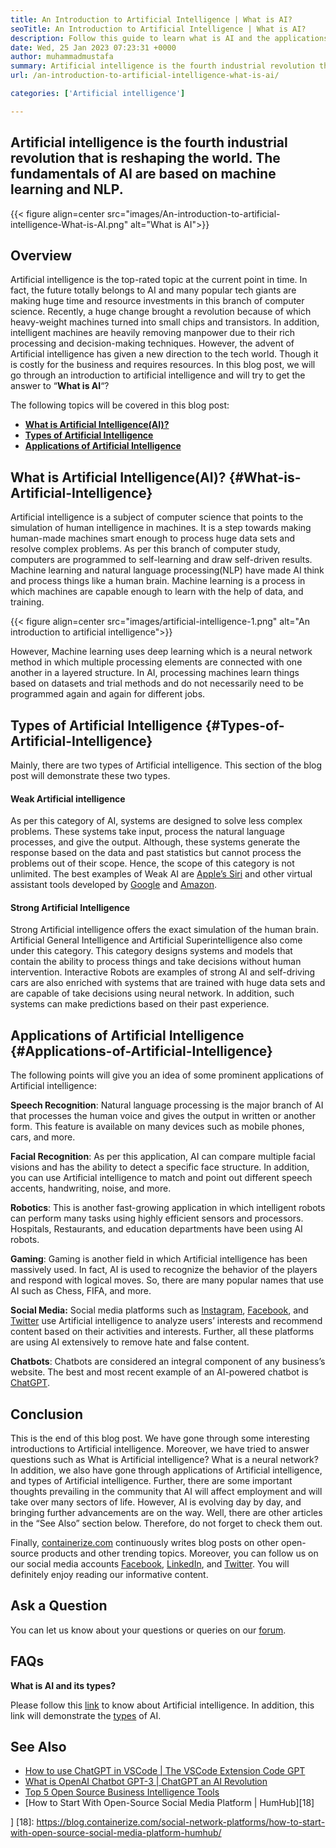 ```yaml
---
title: An Introduction to Artificial Intelligence | What is AI?
seoTitle: An Introduction to Artificial Intelligence | What is AI?
description: Follow this guide to learn what is AI and the applications of artificial intelligence. Artificial intelligence has brought a revolution in all sectors of life.
date: Wed, 25 Jan 2023 07:23:31 +0000
author: muhammadmustafa
summary: Artificial intelligence is the fourth industrial revolution that is reshaping the world. The fundamentals of AI are based on machine learning and NLP.
url: /an-introduction-to-artificial-intelligence-what-is-ai/

categories: ['Artificial intelligence']

---
```

## Artificial intelligence is the fourth industrial revolution that is reshaping the world. The fundamentals of AI are based on machine learning and NLP.

{{< figure align=center src="images/An-introduction-to-artificial-intelligence-What-is-AI.png" alt="What is AI">}}  

## Overview

Artificial intelligence is the top-rated topic at the current point in time. In fact, the future totally belongs to AI and many popular tech giants are making huge time and resource investments in this branch of computer science. Recently, a huge change brought a revolution because of which heavy-weight machines turned into small chips and transistors. In addition, intelligent machines are heavily removing manpower due to their rich processing and decision-making techniques. However, the advent of Artificial intelligence has given a new direction to the tech world. Though it is costly for the business and requires resources. In this blog post, we will go through an introduction to artificial intelligence and will try to get the answer to “**What is AI**“?

The following topics will be covered in this blog post:

  * [**What is Artificial Intelligence(AI)?**][1]
  * [**Types of Artificial Intelligence**][2]
  * **[Applications of Artificial Intelligence][3]**

## What is Artificial Intelligence(AI)? {#What-is-Artificial-Intelligence}

Artificial intelligence is a subject of computer science that points to the simulation of human intelligence in machines. It is a step towards making human-made machines smart enough to process huge data sets and resolve complex problems. As per this branch of computer study, computers are programmed to self-learning and draw self-driven results. Machine learning and natural language processing(NLP) have made AI think and process things like a human brain. Machine learning is a process in which machines are capable enough to learn with the help of data, and training. 

{{< figure align=center src="images/artificial-intelligence-1.png" alt="An introduction to artificial intelligence">}}  

However, Machine learning uses deep learning which is a neural network method in which multiple processing elements are connected with one another in a layered structure. In AI, processing machines learn things based on datasets and trial methods and do not necessarily need to be programmed again and again for different jobs.

## Types of Artificial Intelligence {#Types-of-Artificial-Intelligence}

Mainly, there are two types of Artificial intelligence. This section of the blog post will demonstrate these two types. 

#### Weak Artificial intelligence 

As per this category of AI, systems are designed to solve less complex problems. These systems take input, process the natural language processes, and give the output. Although, these systems generate the response based on the data and past statistics but cannot process the problems out of their scope. Hence, the scope of this category is not unlimited. The best examples of Weak AI are [Apple’s Siri][4] and other virtual assistant tools developed by [Google][5] and [Amazon][6]. 

#### Strong Artificial Intelligence 

Strong Artificial intelligence offers the exact simulation of the human brain. Artificial General Intelligence and Artificial Superintelligence also come under this category. This category designs systems and models that contain the ability to process things and take decisions without human intervention. Interactive Robots are examples of strong AI and self-driving cars are also enriched with systems that are trained with huge data sets and are capable of take decisions using neural network. In addition, such systems can make predictions based on their past experience.

## **Applications of Artificial Intelligence** {#Applications-of-Artificial-Intelligence}

The following points will give you an idea of some prominent applications of Artificial intelligence:

**Speech Recognition**: Natural language processing is the major branch of AI that processes the human voice and gives the output in written or another form. This feature is available on many devices such as mobile phones, cars, and more.

**Facial Recognition**: As per this application, AI can compare multiple facial visions and has the ability to detect a specific face structure. In addition, you can use Artificial intelligence to match and point out different speech accents, handwriting, noise, and more.

**Robotics**: This is another fast-growing application in which intelligent robots can perform many tasks using highly efficient sensors and processors. Hospitals, Restaurants, and education departments have been using AI robots.

**Gaming**: Gaming is another field in which Artificial intelligence has been massively used. In fact, AI is used to recognize the behavior of the players and respond with logical moves. So, there are many popular names that use AI such as Chess, FIFA, and more.

**Social Media:** Social media platforms such as [Instagram][7], [Facebook][8], and [Twitter][9] use Artificial intelligence to analyze users’ interests and recommend content based on their activities and interests. Further, all these platforms are using AI extensively to remove hate and false content.

**Chatbots**: Chatbots are considered an integral component of any business’s website. The best and most recent example of an AI-powered chatbot is [ChatGPT][10]. 

## Conclusion

This is the end of this blog post. We have gone through some interesting introductions to Artificial intelligence. Moreover, we have tried to answer questions such as What is Artificial intelligence? What is a neural network? In addition, we also have gone through applications of Artificial intelligence, and types of Artificial intelligence. Further, there are some important thoughts prevailing in the community that AI will affect employment and will take over many sectors of life. However, AI is evolving day by day, and bringing further advancements are on the way. Well, there are other articles in the “See Also” section below. Therefore, do not forget to check them out.

Finally, [containerize.com][11] continuously writes blog posts on other open-source products and other trending topics. Moreover, you can follow us on our social media accounts [Facebook][12], [LinkedIn][13], and [Twitter][14]. You will definitely enjoy reading our informative content. 

## Ask a Question

You can let us know about your questions or queries on our [forum][15].

## FAQs

**What is AI and its types?**

Please follow this [link][1] to know about Artificial intelligence. In addition, this link will demonstrate the [types][2] of AI. 

## See Also

  * [How to use ChatGPT in VSCode | The VSCode Extension Code GPT][16]
  * [What is OpenAI Chatbot GPT-3 | ChatGPT an AI Revolution][10]
  * [Top 5 Open Source Business Intelligence Tools][17]
  * [How to Start With Open-Source Social Media Platform | HumHub][18]

 [1]: #What-is-Artificial-Intelligence
 [2]: #Types-of-Artificial-Intelligence
 [3]: #Applications-of-Artificial-Intelligence
 [4]: https://www.apple.com/siri/
 [5]: https://assistant.google.com/
 [6]: https://www.google.com/search?q=amazon+alexa&rlz=1C5CHFA_enPK998PK998&oq=amazon&aqs=chrome.0.0i67j46i67i199i433i465j0i67l2j0i67i433j69i60l3.2098j0j7&sourceid=chrome&ie=UTF-8
 [7]: https://instagram.com/
 [8]: https://www.facebook.com/
 [9]: https://twitter.com/home
 [10]: https://blog.containerize.com/artificial-intelligence/what-is-openai-chatbot-gpt-3-chatgpt-an-ai-revolution/

 [11]: https://www.containerize.com/
 [12]: https://web.facebook.com/containerize
 [13]: https://www.linkedin.com/company/containerize/
 [14]: https://twitter.com/containerize_co
 [15]: https://forum.containerize.com/
 [16]: https://blog.containerize.com/artificial-intelligence/how-to-use-chatgpt-in-vscode-the-vscode-extension-codegpt/

 [17]: https://blog.containerize.com/business-intelligence-software/top-5-open-source-business-intelligence-solutions-of-2021/
]
 [18]: https://blog.containerize.com/social-network-platforms/how-to-start-with-open-source-social-media-platform-humhub/
